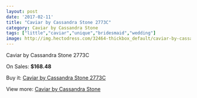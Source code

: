 ```yaml
---
layout: post
date: '2017-02-11'
title: "Caviar by Cassandra Stone 2773C"
category: Caviar by Cassandra Stone
tags: ["little","caviar","unique","bridesmaid","wedding"]
image: http://img.hectodress.com/32464-thickbox_default/caviar-by-cassandra-stone-2773c.jpg
---
```

Caviar by Cassandra Stone 2773C

On Sales: **$168.48**
<a href="https://www.hectodress.com/caviar-by-cassandra-stone/14827-caviar-by-cassandra-stone-2773c.html"><amp-img layout="responsive" width="600" height="600" src="//img.hectodress.com/32464-thickbox_default/caviar-by-cassandra-stone-2773c.jpg" alt="Caviar by Cassandra Stone 2773C 0" /></a>

Buy it: [Caviar by Cassandra Stone 2773C](https://www.hectodress.com/caviar-by-cassandra-stone/14827-caviar-by-cassandra-stone-2773c.html "Caviar by Cassandra Stone 2773C")

View more: [Caviar by Cassandra Stone](https://www.hectodress.com/266-caviar-by-cassandra-stone "Caviar by Cassandra Stone")